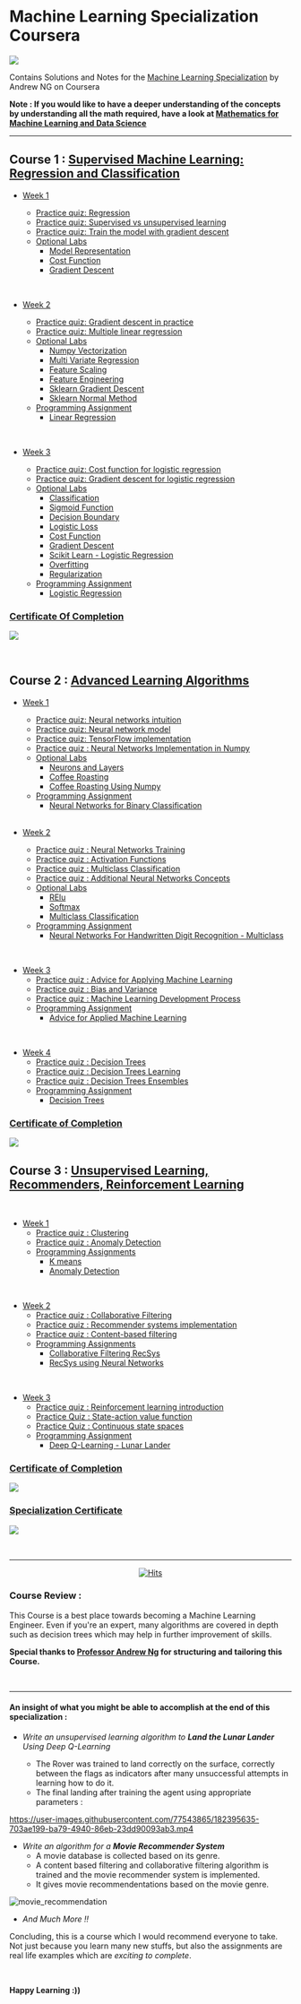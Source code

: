 # Machine Learning Specialization Coursera

![](/resources/title-head.png)

Contains Solutions and Notes for the [Machine Learning Specialization](https://www.coursera.org/specializations/machine-learning-introduction/?utm_medium=coursera&utm_source=home-page&utm_campaign=mlslaunch2022IN) by Andrew NG on Coursera

**Note : If you would like to have a deeper understanding of the concepts by understanding all the math required, have a look at [Mathematics for Machine Learning and Data Science](https://github.com/tanvirsweb/Mathematics-for-Machine-Learning-and-Data-Science-Specialization-Coursera)**

<hr/>

## Course 1 : [Supervised Machine Learning: Regression and Classification ](https://www.coursera.org/learn/machine-learning?specialization=machine-learning-introduction)

- [Week 1](https://github.com/tanvirsweb/Machine-Learning-Specialization-Coursera/tree/main/C1%20-%20Supervised%20Machine%20Learning%20-%20Regression%20and%20Classification/week1)

  - [Practice quiz: Regression](https://github.com/tanvirsweb/Machine-Learning-Specialization-Coursera/tree/main/C1%20-%20Supervised%20Machine%20Learning%20-%20Regression%20and%20Classification/week1/Practice%20quiz%20-%20Regression)
  - [Practice quiz: Supervised vs unsupervised learning](https://github.com/tanvirsweb/Machine-Learning-Specialization-Coursera/tree/main/C1%20-%20Supervised%20Machine%20Learning%20-%20Regression%20and%20Classification/week1/Practice%20quiz%20-%20Supervised%20vs%20unsupervised%20learning)
  - [Practice quiz: Train the model with gradient descent](https://github.com/tanvirsweb/Machine-Learning-Specialization-Coursera/tree/main/C1%20-%20Supervised%20Machine%20Learning%20-%20Regression%20and%20Classification/week1/Practice%20quiz%20-%20Train%20the%20model%20with%20gradient%20descent)
  - [Optional Labs](https://github.com/tanvirsweb/Machine-Learning-Specialization-Coursera/tree/main/C1%20-%20Supervised%20Machine%20Learning%20-%20Regression%20and%20Classification/week1/Optional%20Labs)
    - [Model Representation](https://github.com/tanvirsweb/Machine-Learning-Specialization-Coursera/blob/main/C1%20-%20Supervised%20Machine%20Learning%20-%20Regression%20and%20Classification/week1/Optional%20Labs/C1_W1_Lab03_Model_Representation_Soln.ipynb)
    - [Cost Function](https://github.com/tanvirsweb/Machine-Learning-Specialization-Coursera/blob/main/C1%20-%20Supervised%20Machine%20Learning%20-%20Regression%20and%20Classification/week1/Optional%20Labs/C1_W1_Lab04_Cost_function_Soln.ipynb)
    - [Gradient Descent](https://github.com/tanvirsweb/Machine-Learning-Specialization-Coursera/blob/main/C1%20-%20Supervised%20Machine%20Learning%20-%20Regression%20and%20Classification/week1/Optional%20Labs/C1_W1_Lab05_Gradient_Descent_Soln.ipynb)

<br/>

- [Week 2](https://github.com/tanvirsweb/Machine-Learning-Specialization-Coursera/tree/main/C1%20-%20Supervised%20Machine%20Learning%20-%20Regression%20and%20Classification/week2)

  - [Practice quiz: Gradient descent in practice](https://github.com/tanvirsweb/Machine-Learning-Specialization-Coursera/tree/main/C1%20-%20Supervised%20Machine%20Learning%20-%20Regression%20and%20Classification/week2/Practice%20quiz%20-%20Gradient%20descent%20in%20practice)
  - [Practice quiz: Multiple linear regression](https://github.com/tanvirsweb/Machine-Learning-Specialization-Coursera/tree/main/C1%20-%20Supervised%20Machine%20Learning%20-%20Regression%20and%20Classification/week2/Practice%20quiz%20-%20Multiple%20linear%20regression)
  - [Optional Labs](https://github.com/tanvirsweb/Machine-Learning-Specialization-Coursera/tree/main/C1%20-%20Supervised%20Machine%20Learning%20-%20Regression%20and%20Classification/week2/Optional%20Labs)
    - [Numpy Vectorization](https://github.com/tanvirsweb/Machine-Learning-Specialization-Coursera/blob/main/C1%20-%20Supervised%20Machine%20Learning%20-%20Regression%20and%20Classification/week2/Optional%20Labs/C1_W2_Lab01_Python_Numpy_Vectorization_Soln.ipynb)
    - [Multi Variate Regression](https://github.com/tanvirsweb/Machine-Learning-Specialization-Coursera/blob/main/C1%20-%20Supervised%20Machine%20Learning%20-%20Regression%20and%20Classification/week2/Optional%20Labs/C1_W2_Lab02_Multiple_Variable_Soln.ipynb)
    - [Feature Scaling](https://github.com/tanvirsweb/Machine-Learning-Specialization-Coursera/blob/main/C1%20-%20Supervised%20Machine%20Learning%20-%20Regression%20and%20Classification/week2/Optional%20Labs/C1_W2_Lab03_Feature_Scaling_and_Learning_Rate_Soln.ipynb)
    - [Feature Engineering](https://github.com/tanvirsweb/Machine-Learning-Specialization-Coursera/blob/main/C1%20-%20Supervised%20Machine%20Learning%20-%20Regression%20and%20Classification/week2/Optional%20Labs/C1_W2_Lab04_FeatEng_PolyReg_Soln.ipynb)
    - [Sklearn Gradient Descent](https://github.com/tanvirsweb/Machine-Learning-Specialization-Coursera/blob/main/C1%20-%20Supervised%20Machine%20Learning%20-%20Regression%20and%20Classification/week2/Optional%20Labs/C1_W2_Lab05_Sklearn_GD_Soln.ipynb)
    - [Sklearn Normal Method](https://github.com/tanvirsweb/Machine-Learning-Specialization-Coursera/blob/main/C1%20-%20Supervised%20Machine%20Learning%20-%20Regression%20and%20Classification/week2/Optional%20Labs/C1_W2_Lab05_Sklearn_GD_Soln.ipynb)
  - [Programming Assignment](https://github.com/tanvirsweb/Machine-Learning-Specialization-Coursera/tree/main/C1%20-%20Supervised%20Machine%20Learning%20-%20Regression%20and%20Classification/week2/C1W2A1)
    - [Linear Regression](https://github.com/tanvirsweb/Machine-Learning-Specialization-Coursera/blob/main/C1%20-%20Supervised%20Machine%20Learning%20-%20Regression%20and%20Classification/week2/C1W2A1/C1_W2_Linear_Regression.ipynb)

<br/>

- [Week 3](https://github.com/tanvirsweb/Machine-Learning-Specialization-Coursera/tree/main/C1%20-%20Supervised%20Machine%20Learning%20-%20Regression%20and%20Classification/week3)

  - [Practice quiz: Cost function for logistic regression](https://github.com/tanvirsweb/Machine-Learning-Specialization-Coursera/tree/main/C1%20-%20Supervised%20Machine%20Learning%20-%20Regression%20and%20Classification/week3/Practice%20quiz%20-%20Cost%20function%20for%20logistic%20regression)
  - [Practice quiz: Gradient descent for logistic regression](https://github.com/tanvirsweb/Machine-Learning-Specialization-Coursera/tree/main/C1%20-%20Supervised%20Machine%20Learning%20-%20Regression%20and%20Classification/week3/Practice%20quiz%20-%20Gradient%20descent%20for%20logistic%20regression)
  - [Optional Labs](https://github.com/tanvirsweb/Machine-Learning-Specialization-Coursera/tree/main/C1%20-%20Supervised%20Machine%20Learning%20-%20Regression%20and%20Classification/week3/Optional%20Labs)
    - [Classification](https://github.com/tanvirsweb/Machine-Learning-Specialization-Coursera/blob/main/C1%20-%20Supervised%20Machine%20Learning%20-%20Regression%20and%20Classification/week3/Optional%20Labs/C1_W3_Lab01_Classification_Soln.ipynb)
    - [Sigmoid Function](https://github.com/tanvirsweb/Machine-Learning-Specialization-Coursera/blob/main/C1%20-%20Supervised%20Machine%20Learning%20-%20Regression%20and%20Classification/week3/Optional%20Labs/C1_W3_Lab02_Sigmoid_function_Soln.ipynb)
    - [Decision Boundary](https://github.com/tanvirsweb/Machine-Learning-Specialization-Coursera/blob/main/C1%20-%20Supervised%20Machine%20Learning%20-%20Regression%20and%20Classification/week3/Optional%20Labs/C1_W3_Lab03_Decision_Boundary_Soln.ipynb)
    - [Logistic Loss](https://github.com/tanvirsweb/Machine-Learning-Specialization-Coursera/blob/main/C1%20-%20Supervised%20Machine%20Learning%20-%20Regression%20and%20Classification/week3/Optional%20Labs/C1_W3_Lab04_LogisticLoss_Soln.ipynb)
    - [Cost Function](https://github.com/tanvirsweb/Machine-Learning-Specialization-Coursera/blob/main/C1%20-%20Supervised%20Machine%20Learning%20-%20Regression%20and%20Classification/week3/Optional%20Labs/C1_W3_Lab05_Cost_Function_Soln.ipynb)
    - [Gradient Descent](https://github.com/tanvirsweb/Machine-Learning-Specialization-Coursera/blob/main/C1%20-%20Supervised%20Machine%20Learning%20-%20Regression%20and%20Classification/week3/Optional%20Labs/C1_W3_Lab06_Gradient_Descent_Soln.ipynb)
    - [Scikit Learn - Logistic Regression](https://github.com/tanvirsweb/Machine-Learning-Specialization-Coursera/blob/main/C1%20-%20Supervised%20Machine%20Learning%20-%20Regression%20and%20Classification/week3/Optional%20Labs/C1_W3_Lab07_Scikit_Learn_Soln.ipynb)
    - [Overfitting](https://github.com/tanvirsweb/Machine-Learning-Specialization-Coursera/blob/main/C1%20-%20Supervised%20Machine%20Learning%20-%20Regression%20and%20Classification/week3/Optional%20Labs/C1_W3_Lab08_Overfitting_Soln.ipynb)
    - [Regularization](https://github.com/tanvirsweb/Machine-Learning-Specialization-Coursera/blob/main/C1%20-%20Supervised%20Machine%20Learning%20-%20Regression%20and%20Classification/week3/Optional%20Labs/C1_W3_Lab09_Regularization_Soln.ipynb)
  - [Programming Assignment](https://github.com/tanvirsweb/Machine-Learning-Specialization-Coursera/tree/main/C1%20-%20Supervised%20Machine%20Learning%20-%20Regression%20and%20Classification/week3/C1W3A1)
    - [Logistic Regression](https://github.com/tanvirsweb/Machine-Learning-Specialization-Coursera/blob/main/C1%20-%20Supervised%20Machine%20Learning%20-%20Regression%20and%20Classification/week3/C1W3A1/C1_W3_Logistic_Regression.ipynb)

### [Certificate Of Completion](https://coursera.org/verify/Q83CQLK66P7T)

![](c1.jpeg)

<br/>

## Course 2 : [Advanced Learning Algorithms](https://www.coursera.org/learn/advanced-learning-algorithms?specialization=machine-learning-introduction)

- [Week 1](https://github.com/tanvirsweb/Machine-Learning-Specialization-Coursera/tree/main/C2%20-%20Advanced%20Learning%20Algorithms/week1)

  - [Practice quiz: Neural networks intuition](https://github.com/tanvirsweb/Machine-Learning-Specialization-Coursera/tree/main/C2%20-%20Advanced%20Learning%20Algorithms/week1/Practice%20quiz%20-%20Neural%20networks%20intuition)
  - [Practice quiz: Neural network model](https://github.com/tanvirsweb/Machine-Learning-Specialization-Coursera/tree/main/C2%20-%20Advanced%20Learning%20Algorithms/week1/Practice%20quiz%20-%20Neural%20network%20model)
  - [Practice quiz: TensorFlow implementation](https://github.com/tanvirsweb/Machine-Learning-Specialization-Coursera/tree/main/C2%20-%20Advanced%20Learning%20Algorithms/week1/Practice%20quiz%20-%20TensorFlow%20implementation)
  - [Practice quiz : Neural Networks Implementation in Numpy](https://github.com/tanvirsweb/Machine-Learning-Specialization-Coursera/tree/main/C2%20-%20Advanced%20Learning%20Algorithms/week1/Practice-Quiz-Neural-Networks-Implementation-in-python)
  - [Optional Labs](https://github.com/tanvirsweb/Machine-Learning-Specialization-Coursera/tree/main/C2%20-%20Advanced%20Learning%20Algorithms/week1/optional-labs)
    - [Neurons and Layers](https://github.com/tanvirsweb/Machine-Learning-Specialization-Coursera/blob/main/C2%20-%20Advanced%20Learning%20Algorithms/week1/optional-labs/C2_W1_Lab01_Neurons_and_Layers.ipynb)
    - [Coffee Roasting](https://github.com/tanvirsweb/Machine-Learning-Specialization-Coursera/blob/main/C2%20-%20Advanced%20Learning%20Algorithms/week1/optional-labs/C2_W1_Lab02_CoffeeRoasting_TF.ipynb)
    - [Coffee Roasting Using Numpy](https://github.com/tanvirsweb/Machine-Learning-Specialization-Coursera/blob/main/C2%20-%20Advanced%20Learning%20Algorithms/week1/optional-labs/C2_W1_Lab02_CoffeeRoasting_TF.ipynb)
  - [Programming Assignment](https://github.com/tanvirsweb/Machine-Learning-Specialization-Coursera/tree/main/C2%20-%20Advanced%20Learning%20Algorithms/week1/C2W1A1)
    - [Neural Networks for Binary Classification](https://github.com/tanvirsweb/Machine-Learning-Specialization-Coursera/blob/main/C2%20-%20Advanced%20Learning%20Algorithms/week1/C2W1A1/C2_W1_Assignment.ipynb)

  <br/>

- [Week 2](https://github.com/tanvirsweb/Machine-Learning-Specialization-Coursera/tree/main/C2%20-%20Advanced%20Learning%20Algorithms/week2)
  - [Practice quiz : Neural Networks Training](https://github.com/tanvirsweb/Machine-Learning-Specialization-Coursera/tree/main/C2%20-%20Advanced%20Learning%20Algorithms/week2/Practice-Quiz-Neural-Network-Training)
  - [Practice quiz : Activation Functions](https://github.com/tanvirsweb/Machine-Learning-Specialization-Coursera/tree/main/C2%20-%20Advanced%20Learning%20Algorithms/week2/Practice-Quiz-Activation-Functions)
  - [Practice quiz : Multiclass Classification](https://github.com/tanvirsweb/Machine-Learning-Specialization-Coursera/tree/main/C2%20-%20Advanced%20Learning%20Algorithms/week2/Practice-quiz-Multiclass-Classification)
  - [Practice quiz : Additional Neural Networks Concepts](https://github.com/tanvirsweb/Machine-Learning-Specialization-Coursera/tree/main/C2%20-%20Advanced%20Learning%20Algorithms/week2/Practice-Quiz-Additional-Neural-Network-Concepts)
  - [Optional Labs](https://github.com/tanvirsweb/Machine-Learning-Specialization-Coursera/tree/main/C2%20-%20Advanced%20Learning%20Algorithms/week2/optional-labs)
    - [RElu](https://github.com/tanvirsweb/Machine-Learning-Specialization-Coursera/blob/main/C2%20-%20Advanced%20Learning%20Algorithms/week2/optional-labs/C2_W2_Relu.ipynb)
    - [Softmax](https://github.com/tanvirsweb/Machine-Learning-Specialization-Coursera/blob/main/C2%20-%20Advanced%20Learning%20Algorithms/week2/optional-labs/C2_W2_SoftMax.ipynb)
    - [Multiclass Classification](https://github.com/tanvirsweb/Machine-Learning-Specialization-Coursera/blob/main/C2%20-%20Advanced%20Learning%20Algorithms/week2/optional-labs/C2_W2_Multiclass_TF.ipynb)
  - [Programming Assignment](https://github.com/tanvirsweb/Machine-Learning-Specialization-Coursera/tree/main/C2%20-%20Advanced%20Learning%20Algorithms/week2/C2W2A1)
    - [Neural Networks For Handwritten Digit Recognition - Multiclass](https://github.com/tanvirsweb/Machine-Learning-Specialization-Coursera/blob/main/C2%20-%20Advanced%20Learning%20Algorithms/week2/C2W2A1/C2_W2_Assignment.ipynb)

<br/>

- [Week 3](https://github.com/tanvirsweb/Machine-Learning-Specialization-Coursera/tree/main/C2%20-%20Advanced%20Learning%20Algorithms/week3)
  - [Practice quiz : Advice for Applying Machine Learning](https://github.com/tanvirsweb/Machine-Learning-Specialization-Coursera/tree/main/C2%20-%20Advanced%20Learning%20Algorithms/week3/Practice-Quiz-Advice-for-applying-machine-learning)
  - [Practice quiz : Bias and Variance](https://github.com/tanvirsweb/Machine-Learning-Specialization-Coursera/tree/main/C2%20-%20Advanced%20Learning%20Algorithms/week3/practice-quiz-bias-and-variance)
  - [Practice quiz : Machine Learning Development Process](https://github.com/tanvirsweb/Machine-Learning-Specialization-Coursera/tree/main/C2%20-%20Advanced%20Learning%20Algorithms/week3/practice-quiz-machine-learning-development-process)
  - [Programming Assignment](https://github.com/tanvirsweb/Machine-Learning-Specialization-Coursera/tree/main/C2%20-%20Advanced%20Learning%20Algorithms/week3/C2W3A1)
    - [Advice for Applied Machine Learning](https://github.com/tanvirsweb/Machine-Learning-Specialization-Coursera/blob/main/C2%20-%20Advanced%20Learning%20Algorithms/week3/C2W3A1/C2_W3_Assignment.ipynb)

<br/>

- [Week 4](https://github.com/tanvirsweb/Machine-Learning-Specialization-Coursera/tree/main/C2%20-%20Advanced%20Learning%20Algorithms/week4)
  - [Practice quiz : Decision Trees](https://github.com/tanvirsweb/Machine-Learning-Specialization-Coursera/tree/main/C2%20-%20Advanced%20Learning%20Algorithms/week4/practice-quiz-decision-trees)
  - [Practice quiz : Decision Trees Learning](https://github.com/tanvirsweb/Machine-Learning-Specialization-Coursera/tree/main/C2%20-%20Advanced%20Learning%20Algorithms/week4/practice-quiz-decision-tree-learning)
  - [Practice quiz : Decision Trees Ensembles](https://github.com/tanvirsweb/Machine-Learning-Specialization-Coursera/tree/main/C2%20-%20Advanced%20Learning%20Algorithms/week4/practice-quiz-tree-ensembles)
  - [Programming Assignment](https://github.com/tanvirsweb/Machine-Learning-Specialization-Coursera/tree/main/C2%20-%20Advanced%20Learning%20Algorithms/week4/C2W4A1)
    - [Decision Trees](https://github.com/tanvirsweb/Machine-Learning-Specialization-Coursera/blob/main/C2%20-%20Advanced%20Learning%20Algorithms/week4/C2W4A1/C2_W4_Decision_Tree_with_Markdown.ipynb)

### [Certificate of Completion](https://coursera.org/verify/JQKCSH7E29DY)

![](c2.jpeg)
<br/>

## Course 3 : [Unsupervised Learning, Recommenders, Reinforcement Learning](https://www.coursera.org/learn/unsupervised-learning-recommenders-reinforcement-learning?specialization=machine-learning-introduction)

<br/>

- [Week 1](https://github.com/tanvirsweb/Machine-Learning-Specialization-Coursera/tree/main/C3%20-%20Unsupervised%20Learning%2C%20Recommenders%2C%20Reinforcement%20Learning/week1)
  - [Practice quiz : Clustering](https://github.com/tanvirsweb/Machine-Learning-Specialization-Coursera/tree/main/C3%20-%20Unsupervised%20Learning%2C%20Recommenders%2C%20Reinforcement%20Learning/week1/Practice%20Quiz%20-%20Clustering)
  - [Practice quiz : Anomaly Detection](https://github.com/tanvirsweb/Machine-Learning-Specialization-Coursera/tree/main/C3%20-%20Unsupervised%20Learning%2C%20Recommenders%2C%20Reinforcement%20Learning/week1/Practice%20Quiz%20-%20Anomaly%20Detection)
  - [Programming Assignments](https://github.com/tanvirsweb/Machine-Learning-Specialization-Coursera/tree/main/C3%20-%20Unsupervised%20Learning%2C%20Recommenders%2C%20Reinforcement%20Learning/week1/C3W1A)
    - [K means](https://github.com/tanvirsweb/Machine-Learning-Specialization-Coursera/blob/main/C3%20-%20Unsupervised%20Learning%2C%20Recommenders%2C%20Reinforcement%20Learning/week1/C3W1A/C3W1A1/C3_W1_KMeans_Assignment.ipynb)
    - [Anomaly Detection](https://github.com/tanvirsweb/Machine-Learning-Specialization-Coursera/blob/main/C3%20-%20Unsupervised%20Learning%2C%20Recommenders%2C%20Reinforcement%20Learning/week1/C3W1A/C3W1A2/C3_W1_Anomaly_Detection.ipynb)

<br/>

- [Week 2](https://github.com/tanvirsweb/Machine-Learning-Specialization-Coursera/tree/main/C3%20-%20Unsupervised%20Learning%2C%20Recommenders%2C%20Reinforcement%20Learning/week2)
  - [Practice quiz : Collaborative Filtering](https://github.com/tanvirsweb/Machine-Learning-Specialization-Coursera/tree/main/C3%20-%20Unsupervised%20Learning%2C%20Recommenders%2C%20Reinforcement%20Learning/week2/Practice%20Quiz%20-%20Collaborative%20Filtering)
  - [Practice quiz : Recommender systems implementation](https://github.com/tanvirsweb/Machine-Learning-Specialization-Coursera/tree/main/C3%20-%20Unsupervised%20Learning%2C%20Recommenders%2C%20Reinforcement%20Learning/week2/Practice%20Quiz%20-%20Recommender%20systems%20implementation)
  - [Practice quiz : Content-based filtering](https://github.com/tanvirsweb/Machine-Learning-Specialization-Coursera/tree/main/C3%20-%20Unsupervised%20Learning%2C%20Recommenders%2C%20Reinforcement%20Learning/week2/Practice%20Quiz%20-%20Content-based%20filtering)
  - [Programming Assignments](https://github.com/tanvirsweb/Machine-Learning-Specialization-Coursera/tree/main/C3%20-%20Unsupervised%20Learning%2C%20Recommenders%2C%20Reinforcement%20Learning/week2/C3W2)
    - [Collaborative Filtering RecSys](https://github.com/tanvirsweb/Machine-Learning-Specialization-Coursera/blob/main/C3%20-%20Unsupervised%20Learning%2C%20Recommenders%2C%20Reinforcement%20Learning/week2/C3W2/C3W2A1/C3_W2_Collaborative_RecSys_Assignment.ipynb)
    - [RecSys using Neural Networks](https://github.com/tanvirsweb/Machine-Learning-Specialization-Coursera/blob/main/C3%20-%20Unsupervised%20Learning%2C%20Recommenders%2C%20Reinforcement%20Learning/week2/C3W2/C3W2A2/C3_W2_RecSysNN_Assignment.ipynb)

<br/>

- [Week 3](https://github.com/tanvirsweb/Machine-Learning-Specialization-Coursera/tree/main/C3%20-%20Unsupervised%20Learning%2C%20Recommenders%2C%20Reinforcement%20Learning/week3)
  - [Practice quiz : Reinforcement learning introduction](https://github.com/tanvirsweb/Machine-Learning-Specialization-Coursera/tree/main/C3%20-%20Unsupervised%20Learning%2C%20Recommenders%2C%20Reinforcement%20Learning/week3/Practice%20Quiz%20-%20Reinforcement%20learning%20introduction)
  - [Practice Quiz : State-action value function](https://github.com/tanvirsweb/Machine-Learning-Specialization-Coursera/tree/main/C3%20-%20Unsupervised%20Learning%2C%20Recommenders%2C%20Reinforcement%20Learning/week3/Practice%20Quiz%20-%20State-action%20value%20function)
  - [Practice Quiz : Continuous state spaces](https://github.com/tanvirsweb/Machine-Learning-Specialization-Coursera/tree/main/C3%20-%20Unsupervised%20Learning%2C%20Recommenders%2C%20Reinforcement%20Learning/week3/Practice%20Quiz%20-%20Continuous%20state%20spaces)
  - [Programming Assignment](https://github.com/tanvirsweb/Machine-Learning-Specialization-Coursera/tree/main/C3%20-%20Unsupervised%20Learning%2C%20Recommenders%2C%20Reinforcement%20Learning/week3/C3W3A1)
    - [Deep Q-Learning - Lunar Lander](https://github.com/tanvirsweb/Machine-Learning-Specialization-Coursera/blob/main/C3%20-%20Unsupervised%20Learning%2C%20Recommenders%2C%20Reinforcement%20Learning/week3/C3W3A1/C3_W3_A1_Assignment.ipynb)

### [Certificate of Completion](https://coursera.org/verify/MSP88R65KKA5)

![](c3.jpeg)

### [Specialization Certificate](https://coursera.org/verify/specialization/2TKA0UC3XUBU)

![](S.jpeg)
<br/>

<br/>

<hr/>

<div align="center">

[![Hits](https://hits.seeyoufarm.com/api/count/incr/badge.svg?url=https%3A%2F%2Fgithub.com%2Fgreyhatguy007%2FMachine-Learning-Specialization-Coursera&count_bg=%2379C83D&title_bg=%23555555&icon=&icon_color=%23E7E7E7&title=hits&edge_flat=false)](https://hits.seeyoufarm.com)

</div>

### Course Review :

This Course is a best place towards becoming a Machine Learning Engineer. Even if you're an expert, many algorithms are covered in depth such as decision trees which may help in further improvement of skills.

**Special thanks to [Professor Andrew Ng](https://www.andrewng.org/) for structuring and tailoring this Course.**

<br/>

<hr/>

#### An insight of what you might be able to accomplish at the end of this specialization :

- <i>Write an unsupervised learning algorithm to **Land the Lunar Lander** Using Deep Q-Learning</i>

  - The Rover was trained to land correctly on the surface, correctly between the flags as indicators after many unsuccessful attempts in learning how to do it.
  - The final landing after training the agent using appropriate parameters :

https://user-images.githubusercontent.com/77543865/182395635-703ae199-ba79-4940-86eb-23dd90093ab3.mp4

- <i>Write an algorithm for a **Movie Recommender System**</i>
  - A movie database is collected based on its genre.
  - A content based filtering and collaborative filtering algorithm is trained and the movie recommender system is implemented.
  - It gives movie recommendentations based on the movie genre.

![movie_recommendation](https://user-images.githubusercontent.com/77543865/182398093-c7387754-34a9-4044-b842-0085060c3525.png)

- <i> And Much More !! </i>

Concluding, this is a course which I would recommend everyone to take. Not just because you learn many new stuffs, but also the assignments are real life examples which are _exciting to complete_.

<br/>

**Happy Learning :))**
